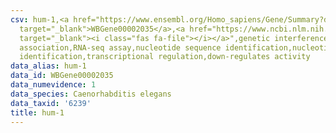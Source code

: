 ```yaml
---
csv: hum-1,<a href="https://www.ensembl.org/Homo_sapiens/Gene/Summary?db=core;g=WBGene00002035"
  target="_blank">WBGene00002035</a>,<a href="https://www.ncbi.nlm.nih.gov/pubmed/27496166"
  target="_blank"><i class="fas fa-file"></i></a>",genetic interference,functional
  association,RNA-seq assay,nucleotide sequence identification,nucleotide sequence
  identification,transcriptional regulation,down-regulates activity
data_alias: hum-1
data_id: WBGene00002035
data_numevidence: 1
data_species: Caenorhabditis elegans
data_taxid: '6239'
title: hum-1
---
```

